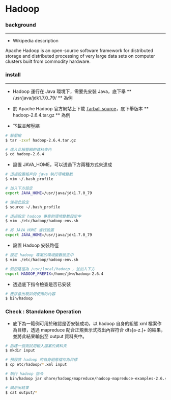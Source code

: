 # Hadoop

<script type="text/javascript" src="../js/general.js"></script>

### background
---

* Wikipedia description

Apache Hadoop is an open-source software framework for distributed storage and distributed processing of very large data sets on computer clusters built from commodity hardware.

### install
---

* Hadoop 運行在 Java 環境下，需要先安裝 Java，底下舉 ** /usr/java/jdk1.7.0_79/ ** 為例

* 於 Apache Hadoop 官方網站上下載 [Tarball source](http://hadoop.apache.org/releases.html)，底下舉版本 ** hadoop-2.6.4.tar.gz ** 為例

* 下載並解壓縮

```Bash
# 解壓縮
$ tar -zxvf hadoop-2.6.4.tar.gz

# 進入此解壓縮的資料夾內
$ cd hadoop-2.6.4
```

* 設置 JAVA_HOME，可以透過下方兩種方式來達成

```bash
# 透過設置帳戶的 java 執行環境變數
$ vim ~/.bash_profile

# 加入下方設定
export JAVA_HOME=/usr/java/jdk1.7.0_79

# 使用此設定
$ source ~/.bash_profile
```

```bash
# 透過設定 hadoop 專案的環境變數設定中
$ vim ./etc/hadoop/hadoop-env.sh

# 將 JAVA_HOME 進行設置
export JAVA_HOME=/usr/java/jdk1.7.0_79
```

* 設置 Hadoop 安裝路徑

```Bash
# 設定 hadoop 專案的環境變數設定中
$ vim ./etc/hadoop/hadoop-env.sh

# 假設路徑為 /usr/local/hadoop ，並加入下方
export HADOOP_PREFIX=/home/jkw/hadoop-2.6.4
```

* 透過底下指令檢查是否已安裝

```bash
# 應該會出現如何使用的內容
$ bin/hadoop
```

### Check : Standalone Operation

* 底下為一範例可用於確認是否安裝成功，以 hadoop 自身的組態 xml 檔案作為目標，透過 mapreduce 配合正規表示式找出內容符合 dfs[a-z.]+ 的結果，並將此結果輸出至 output 資料夾中。

```bash
# 創建一個測試用輸入檔案的資料夾
$ mkdir input

# 預設將 hadoop 的自身組態檔作為目標
$ cp etc/hadoop/*.xml input

# 執行 hadoop 指令
$ bin/hadoop jar share/hadoop/mapreduce/hadoop-mapreduce-examples-2.6.4.jar grep input output 'dfs[a-z.]+'

# 顯示出結果
$ cat output/*
```














